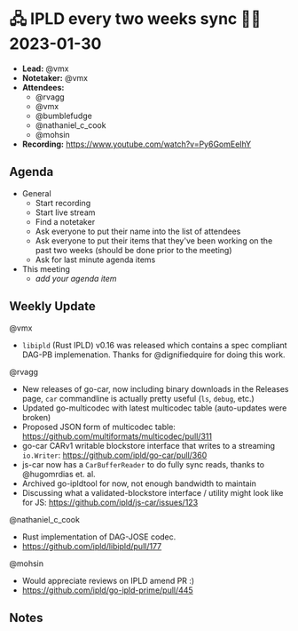 # 🖧 IPLD every two weeks sync 🙌🏽 2023-01-30

- **Lead:** @vmx
- **Notetaker:** @vmx
- **Attendees:**
  - @rvagg
  - @vmx
  - @bumblefudge
  - @nathaniel_c_cook
  - @mohsin
- **Recording:** https://www.youtube.com/watch?v=Py6GomEeIhY


## Agenda

- General
  - Start recording
  - Start live stream
  - Find a notetaker
  - Ask everyone to put their name into the list of attendees
  - Ask everyone to put their items that they've been working on the past two weeks (should be done prior to the meeting)
  - Ask for last minute agenda items
- This meeting
  - _add your agenda item_


## Weekly Update

@vmx
 - `libipld` (Rust IPLD) v0.16 was released which contains a spec compliant DAG-PB implemenation. Thanks for @dignifiedquire for doing this work.

@rvagg
 - New releases of go-car, now including binary downloads in the Releases page, `car` commandline is actually pretty useful (`ls`, `debug`, etc.)
 - Updated go-multicodec with latest multicodec table (auto-updates were broken)
 - Proposed JSON form of multicodec table: https://github.com/multiformats/multicodec/pull/311
 - go-car CARv1 writable blockstore interface that writes to a streaming `io.Writer`: https://github.com/ipld/go-car/pull/360
 - js-car now has a `CarBufferReader` to do fully sync reads, thanks to @hugomrdias et. al.
 - Archived go-ipldtool for now, not enough bandwidth to maintain
 - Discussing what a validated-blockstore interface / utility might look like for JS: https://github.com/ipld/js-car/issues/123

@nathaniel_c_cook
 - Rust implementation of DAG-JOSE codec.
 - https://github.com/ipld/libipld/pull/177

@mohsin
 - Would appreciate reviews on IPLD amend PR :)
 - https://github.com/ipld/go-ipld-prime/pull/445


## Notes

<!-- After each call, the notetaker submits a PR to https://github.com/ipld/team-mgmt to store the notes on the meeting-notes folder -->

